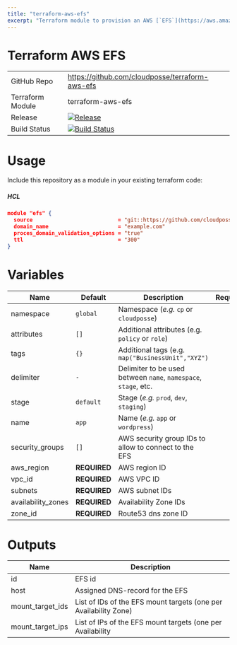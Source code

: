 ```yaml
---
title: "terraform-aws-efs"
excerpt: "Terraform module to provision an AWS [`EFS`](https://aws.amazon.com/efs/) Network File System."
---
```

# Terraform AWS EFS

|||
|------|------|
|GitHub Repo|https://github.com/cloudposse/terraform-aws-efs|
|Terraform Module|terraform-aws-efs|
|Release|[![Release](https://img.shields.io/github/release/cloudposse/terraform-aws-efs.svg)](https://github.com/cloudposse/terraform-aws-efs/releases)|
|Build Status|[![Build Status](https://travis-ci.org/cloudposse/terraform-aws-efs.svg)](https://travis-ci.org/cloudposse/terraform-aws-efs)|


# Usage

Include this repository as a module in your existing terraform code:


##### HCL
```json
module "efs" {
  source                           = "git::https://github.com/cloudposse/terraform-aws-efs.git?ref=master"
  domain_name                      = "example.com"
  proces_domain_validation_options = "true"
  ttl                              = "300"
}
```

# Variables

|Name|Default|Description|Required|
|------|------|------|------|
|namespace|`global`|Namespace (_e.g._ `cp` or `cloudposse`)|
|attributes|`[]`|Additional attributes (e.g. `policy` or `role`)|
|tags|`{}`|Additional tags  (e.g. `map("BusinessUnit","XYZ")`|
|delimiter|`-`|Delimiter to be used between `name`, `namespace`, `stage`, etc.|
|stage|`default`|Stage (_e.g._ `prod`, `dev`, `staging`)|
|name|`app`|Name (_e.g._ `app` or `wordpress`)|
|security_groups|`[]`|AWS security group IDs to allow to connect to the EFS|
|aws_region|__REQUIRED__|AWS region ID|
|vpc_id|__REQUIRED__|AWS VPC ID|
|subnets|__REQUIRED__|AWS subnet IDs|
|availability_zones|__REQUIRED__|Availability Zone IDs|
|zone_id|__REQUIRED__|Route53 dns zone ID|

# Outputs

|Name|Description|
|------|------|
|id|EFS id|
|host|Assigned DNS-record for the EFS|
|mount_target_ids|List of IDs of the EFS mount targets (one per Availability Zone)|
|mount_target_ips|List of IPs of the EFS mount targets (one per Availability|
